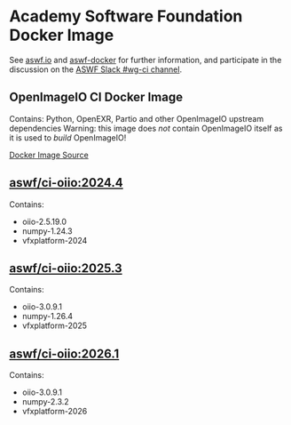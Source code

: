 <!--
Copyright (c) Contributors to the aswf-docker Project. All rights reserved.
SPDX-License-Identifier: Apache-2.0

Warning: this file is automatically generated from a template!
-->

# Academy Software Foundation Docker Image

See [aswf.io](https://aswf.io) and [aswf-docker](https://github.com/AcademySoftwareFoundation/aswf-docker)
for further information, and participate in the discussion on the
[ASWF Slack #wg-ci channel](https://academysoftwarefdn.slack.com/archives/C0169RX7MMK).

## OpenImageIO CI Docker Image

Contains: Python, OpenEXR, Partio and other OpenImageIO upstream dependencies
Warning: this image does *not* contain OpenImageIO itself as it is used to *build* OpenImageIO!

[Docker Image Source](https://github.com/AcademySoftwareFoundation/aswf-docker/blob/main/ci-oiio/Dockerfile)

## [aswf/ci-oiio:2024.4](https://hub.docker.com/r/aswf/ci-oiio/tags?page=1&name=2024.4)

Contains:
* oiio-2.5.19.0
* numpy-1.24.3
* vfxplatform-2024

## [aswf/ci-oiio:2025.3](https://hub.docker.com/r/aswf/ci-oiio/tags?page=1&name=2025.3)

Contains:
* oiio-3.0.9.1
* numpy-1.26.4
* vfxplatform-2025

## [aswf/ci-oiio:2026.1](https://hub.docker.com/r/aswf/ci-oiio/tags?page=1&name=2026.1)

Contains:
* oiio-3.0.9.1
* numpy-2.3.2
* vfxplatform-2026

